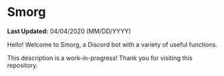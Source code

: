 # Smorg
**Last Updated:** 04/04/2020 (MM/DD/YYYY)

Hello! Welcome to Smorg, a Discord bot with a variety of useful functions.

This description is a work-in-progress! Thank you for visiting this repository.